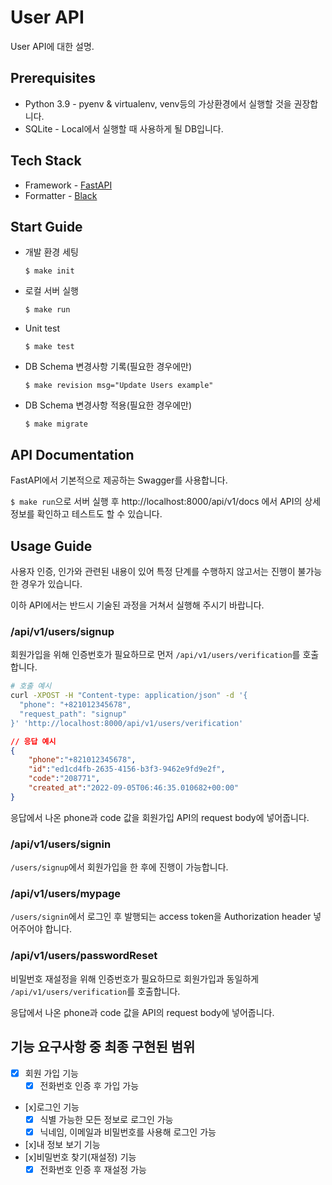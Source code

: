 # User API
User API에 대한 설명.
## Prerequisites
- Python 3.9 - pyenv & virtualenv, venv등의 가상환경에서 실행할 것을 권장합니다.
- SQLite - Local에서 실행할 때 사용하게 될 DB입니다.
## Tech Stack
- Framework - [FastAPI](https://fastapi.tiangolo.com/)
- Formatter - [Black](https://github.com/psf/black)

## Start Guide
- 개발 환경 세팅
    ```
    $ make init
    ```

- 로컬 서버 실행
    ```
    $ make run
    ```

- Unit test
    ```
    $ make test
    ```

- DB Schema 변경사항 기록(필요한 경우에만)
    ```
    $ make revision msg="Update Users example"
    ```

- DB Schema 변경사항 적용(필요한 경우에만)
    ```
    $ make migrate
    ```

## API Documentation
FastAPI에서 기본적으로 제공하는 Swagger를 사용합니다.

`$ make run`으로 서버 실행 후 http://localhost:8000/api/v1/docs 에서 API의 상세 정보를 확인하고 테스트도 할 수 있습니다.

## Usage Guide
사용자 인증, 인가와 관련된 내용이 있어 특정 단계를 수행하지 않고서는 진행이 불가능한 경우가 있습니다.

이하 API에서는 반드시 기술된 과정을 거쳐서 실행해 주시기 바랍니다.
### /api/v1/users/signup
회원가입을 위해 인증번호가 필요하므로 먼저 `/api/v1/users/verification`를 호출합니다.
```bash
# 호출 예시
curl -XPOST -H "Content-type: application/json" -d '{
  "phone": "+821012345678",
  "request_path": "signup"
}' 'http://localhost:8000/api/v1/users/verification'
```

```json
// 응답 예시
{
    "phone":"+821012345678",
    "id":"ed1cd4fb-2635-4156-b3f3-9462e9fd9e2f",
    "code":"208771",
    "created_at":"2022-09-05T06:46:35.010682+00:00"
}
```
응답에서 나온 phone과 code 값을 회원가입 API의 request body에 넣어줍니다.

### /api/v1/users/signin
`/users/signup`에서 회원가입을 한 후에 진행이 가능합니다.

### /api/v1/users/mypage
`/users/signin`에서 로그인 후 발행되는 access token을 Authorization header 넣어주어야 합니다.

### /api/v1/users/passwordReset
비밀번호 재설정을 위해 인증번호가 필요하므로 회원가입과 동일하게 `/api/v1/users/verification`를 호출합니다.

응답에서 나온 phone과 code 값을 API의 request body에 넣어줍니다.

## 기능 요구사항 중 최종 구현된 범위
- [x] 회원 가입 기능 
    - [x] 전화번호 인증 후 가입 가능
- [x]로그인 기능
    - [x] 식별 가능한 모든 정보로 로그인 가능
    - [x] 닉네임, 이메일과 비밀번호를 사용해 로그인 가능
- [x]내 정보 보기 기능
- [x]비밀번호 찾기(재설정) 기능
    - [x] 전화번호 인증 후 재설정 가능
